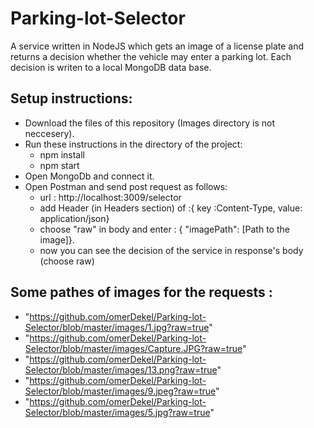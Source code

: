 # Parking-lot-Selector
   A service written in NodeJS which gets an image of a license plate and returns a decision whether the vehicle may enter a parking lot. Each decision 
   is writen to a local MongoDB data base. 
## Setup instructions:
* Download the files of this repository (Images directory is not neccesery).
* Run these instructions in the directory of the project:
    * npm install
    * npm start
* Open MongoDb and connect it.
* Open Postman and send post request as follows:
    *  url : http://localhost:3009/selector
    *  add Header (in Headers section) of :{ key :Content-Type, value: application/json}
    *  choose "raw" in body and enter : { "imagePath": [Path to the image]}.
    *  now you can see the decision of the service in response's body (choose raw) 
 ## Some pathes of images for the requests :
 * "https://github.com/omerDekel/Parking-lot-Selector/blob/master/images/1.jpg?raw=true"
 * "https://github.com/omerDekel/Parking-lot-Selector/blob/master/images/Capture.JPG?raw=true"
 * "https://github.com/omerDekel/Parking-lot-Selector/blob/master/images/13.png?raw=true"
 * "https://github.com/omerDekel/Parking-lot-Selector/blob/master/images/9.jpeg?raw=true"
 *  "https://github.com/omerDekel/Parking-lot-Selector/blob/master/images/5.jpg?raw=true"
